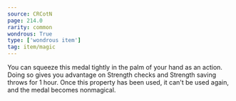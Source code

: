 ```yaml
---
source: CRCotN
page: 214.0
rarity: common
wondrous: True
type: ['wondrous item']
tag: item/magic
---
```


You can squeeze this medal tightly in the palm of your hand as an action. Doing so gives you advantage on Strength checks and Strength saving throws for 1 hour. Once this property has been used, it can't be used again, and the medal becomes nonmagical.


